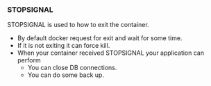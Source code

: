 ### STOPSIGNAL

 STOPSIGNAL is used to how to exit the container.

 * By default docker request for exit and wait for some time.
 * If it is not exiting it can force kill.
 * When your container received STOPSIGNAL your application can perform
    * You can close DB connections.
    * You can do some back up.
